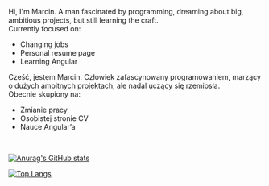 Hi, I'm Marcin. A man fascinated by programming, dreaming about big, ambitious projects, but still learning the craft. 
<br/>Currently focused on:
<ul>
  <li>Changing jobs</li>
  <li>Personal resume page</li>
  <li>Learning Angular</li>
</ul>

Cześć, jestem Marcin. Człowiek zafascynowany programowaniem, marzący o dużych ambitnych projektach, ale nadal uczący się rzemiosła. 
</br>Obecnie skupiony na: 
<ul>
  <li>Zmianie pracy</li>
  <li>Osobistej stronie CV</li>
  <li>Nauce Angular’a</li>
</ul>
<br/>

[![Anurag's GitHub stats](https://github-readme-stats.vercel.app/api?username=MarcinBerry&count_private=true&theme=dracula)](https://github.com/anuraghazra/github-readme-stats)

[![Top Langs](https://github-readme-stats.vercel.app/api/top-langs/?username=MarcinBerry&layout=compact&theme=dracula&hide=C,c%2B%2B)](https://github.com/anuraghazra/github-readme-stats)


<!--
**MarcinBerry/MarcinBerry** is a ✨ _special_ ✨ repository because its `README.md` (this file) appears on your GitHub profile.

Here are some ideas to get you started:

- 🔭 I’m currently working on ...
- 🌱 I’m currently learning ...
- 👯 I’m looking to collaborate on ...
- 🤔 I’m looking for help with ...
- 💬 Ask me about ...
- 📫 How to reach me: ...
- 😄 Pronouns: ...
- ⚡ Fun fact: ...
-->
